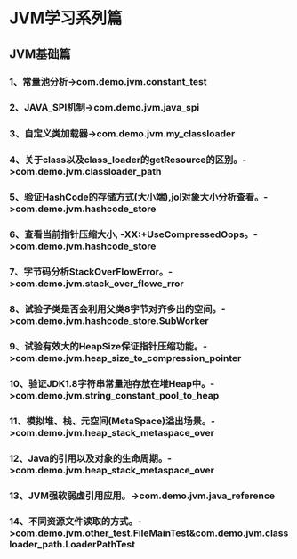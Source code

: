 # JVM学习系列篇

## JVM基础篇
### 1、常量池分析->com.demo.jvm.constant_test
### 2、JAVA_SPI机制->com.demo.jvm.java_spi
### 3、自定义类加载器->com.demo.jvm.my_classloader
### 4、关于class以及class_loader的getResource的区别。->com.demo.jvm.classloader_path
### 5、验证HashCode的存储方式(大小端),jol对象大小分析查看。->com.demo.jvm.hashcode_store
### 6、查看当前指针压缩大小, -XX:+UseCompressedOops。->com.demo.jvm.hashcode_store
### 7、字节码分析StackOverFlowError。->com.demo.jvm.stack_over_flowe_rror
### 8、试验子类是否会利用父类8字节对齐多出的空间。->com.demo.jvm.hashcode_store.SubWorker
### 9、试验有效大的HeapSize保证指针压缩功能。->com.demo.jvm.heap_size_to_compression_pointer
### 10、验证JDK1.8字符串常量池存放在堆Heap中。->com.demo.jvm.string_constant_pool_to_heap
### 11、模拟堆、栈、元空间(MetaSpace)溢出场景。->com.demo.jvm.heap_stack_metaspace_over
### 12、Java的引用以及对象的生命周期。->com.demo.jvm.heap_stack_metaspace_over
### 13、JVM强软弱虚引用应用。->com.demo.jvm.java_reference
### 14、不同资源文件读取的方式。->com.demo.jvm.other_test.FileMainTest&com.demo.jvm.classloader_path.LoaderPathTest












